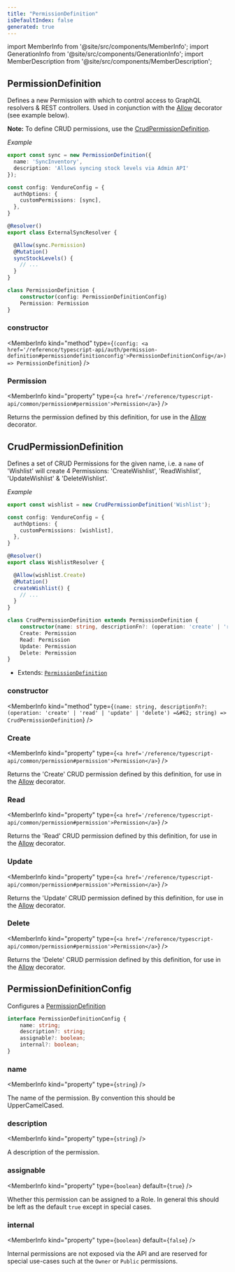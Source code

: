 ```yaml
---
title: "PermissionDefinition"
isDefaultIndex: false
generated: true
---
```

<!-- This file was generated from the Vendure source. Do not modify. Instead, re-run the "docs:build" script -->
import MemberInfo from '@site/src/components/MemberInfo';
import GenerationInfo from '@site/src/components/GenerationInfo';
import MemberDescription from '@site/src/components/MemberDescription';


## PermissionDefinition

<GenerationInfo sourceFile="packages/core/src/common/permission-definition.ts" sourceLine="86" packageName="@vendure/core" />

Defines a new Permission with which to control access to GraphQL resolvers & REST controllers.
Used in conjunction with the <a href='/reference/typescript-api/request/allow-decorator#allow'>Allow</a> decorator (see example below).

**Note:** To define CRUD permissions, use the <a href='/reference/typescript-api/auth/permission-definition#crudpermissiondefinition'>CrudPermissionDefinition</a>.

*Example*

```ts
export const sync = new PermissionDefinition({
  name: 'SyncInventory',
  description: 'Allows syncing stock levels via Admin API'
});
```

```ts
const config: VendureConfig = {
  authOptions: {
    customPermissions: [sync],
  },
}
```

```ts
@Resolver()
export class ExternalSyncResolver {

  @Allow(sync.Permission)
  @Mutation()
  syncStockLevels() {
    // ...
  }
}
```

```ts title="Signature"
class PermissionDefinition {
    constructor(config: PermissionDefinitionConfig)
    Permission: Permission
}
```

<div className="members-wrapper">

### constructor

<MemberInfo kind="method" type={`(config: <a href='/reference/typescript-api/auth/permission-definition#permissiondefinitionconfig'>PermissionDefinitionConfig</a>) => PermissionDefinition`}   />


### Permission

<MemberInfo kind="property" type={`<a href='/reference/typescript-api/common/permission#permission'>Permission</a>`}   />

Returns the permission defined by this definition, for use in the
<a href='/reference/typescript-api/request/allow-decorator#allow'>Allow</a> decorator.


</div>


## CrudPermissionDefinition

<GenerationInfo sourceFile="packages/core/src/common/permission-definition.ts" sourceLine="146" packageName="@vendure/core" />

Defines a set of CRUD Permissions for the given name, i.e. a `name` of 'Wishlist' will create
4 Permissions: 'CreateWishlist', 'ReadWishlist', 'UpdateWishlist' & 'DeleteWishlist'.

*Example*

```ts
export const wishlist = new CrudPermissionDefinition('Wishlist');
```

```ts
const config: VendureConfig = {
  authOptions: {
    customPermissions: [wishlist],
  },
}
```

```ts
@Resolver()
export class WishlistResolver {

  @Allow(wishlist.Create)
  @Mutation()
  createWishlist() {
    // ...
  }
}
```

```ts title="Signature"
class CrudPermissionDefinition extends PermissionDefinition {
    constructor(name: string, descriptionFn?: (operation: 'create' | 'read' | 'update' | 'delete') => string)
    Create: Permission
    Read: Permission
    Update: Permission
    Delete: Permission
}
```
* Extends: <code><a href='/reference/typescript-api/auth/permission-definition#permissiondefinition'>PermissionDefinition</a></code>



<div className="members-wrapper">

### constructor

<MemberInfo kind="method" type={`(name: string, descriptionFn?: (operation: 'create' | 'read' | 'update' | 'delete') =&#62; string) => CrudPermissionDefinition`}   />


### Create

<MemberInfo kind="property" type={`<a href='/reference/typescript-api/common/permission#permission'>Permission</a>`}   />

Returns the 'Create' CRUD permission defined by this definition, for use in the
<a href='/reference/typescript-api/request/allow-decorator#allow'>Allow</a> decorator.
### Read

<MemberInfo kind="property" type={`<a href='/reference/typescript-api/common/permission#permission'>Permission</a>`}   />

Returns the 'Read' CRUD permission defined by this definition, for use in the
<a href='/reference/typescript-api/request/allow-decorator#allow'>Allow</a> decorator.
### Update

<MemberInfo kind="property" type={`<a href='/reference/typescript-api/common/permission#permission'>Permission</a>`}   />

Returns the 'Update' CRUD permission defined by this definition, for use in the
<a href='/reference/typescript-api/request/allow-decorator#allow'>Allow</a> decorator.
### Delete

<MemberInfo kind="property" type={`<a href='/reference/typescript-api/common/permission#permission'>Permission</a>`}   />

Returns the 'Delete' CRUD permission defined by this definition, for use in the
<a href='/reference/typescript-api/request/allow-decorator#allow'>Allow</a> decorator.


</div>


## PermissionDefinitionConfig

<GenerationInfo sourceFile="packages/core/src/common/permission-definition.ts" sourceLine="10" packageName="@vendure/core" />

Configures a <a href='/reference/typescript-api/auth/permission-definition#permissiondefinition'>PermissionDefinition</a>

```ts title="Signature"
interface PermissionDefinitionConfig {
    name: string;
    description?: string;
    assignable?: boolean;
    internal?: boolean;
}
```

<div className="members-wrapper">

### name

<MemberInfo kind="property" type={`string`}   />

The name of the permission. By convention this should be
UpperCamelCased.
### description

<MemberInfo kind="property" type={`string`}   />

A description of the permission.
### assignable

<MemberInfo kind="property" type={`boolean`} default={`true`}   />

Whether this permission can be assigned to a Role. In general this
should be left as the default `true` except in special cases.
### internal

<MemberInfo kind="property" type={`boolean`} default={`false`}   />

Internal permissions are not exposed via the API and are reserved for
special use-cases such at the `Owner` or `Public` permissions.


</div>
